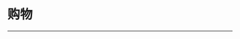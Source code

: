 
  # 购物
  ---

  <Common-LinkList :linkList='{"name":"购物","item":[{"link":"http://mall.yhm11.com/index.php?r=l","icon":"http://img.ilxdh.com/navig/2020-02-03/1580697986_452.jpg?auth_key=1589426512-775430a6c00a994aba712786972193a09376d988-0-96740e9cd7c5a72a987f3c1104d38f4c","text":"购物优惠券"},{"link":"http://jd.yhm11.com/","icon":"http://img.ilxdh.com/navig/2019-12-07/1575695755_5569.png?auth_key=1589426512-07d41142ec8e9be92a127d2559bc0dd3c57e20ce-0-66ba7254a703c786a12aba3e7e2789d7","text":"京东优惠券"},{"link":"https://s.click.taobao.com/ves3vov","icon":"http://img.ilxdh.com/navig/2020-02-19/1582119131_4220.png?auth_key=1589426512-7e5d4c8cb54fbe20e6c8047c6d0c5a7a3f677797-0-9d557821661ac663211d47860bfeeb06","text":"春季防护指南"},{"link":"https://www.kuaidi100.com/","icon":"https://www.kuaidi100.com/favicon.ico","text":"查快递"},{"link":"https://www.tmall.com/?ali_trackid=2:mm_26570215_20026897_70996120","icon":"http://img.ilxdh.com/navig/2019-12-07/1575695780_1394.png?auth_key=1589426512-3222a7e507e6aeee2ba0fa4a4a80903a17524f61-0-de5d8dd96cc76b01541231900fc4fe0e","text":"天猫"},{"link":"http://union-click.jd.com/jdc?e=0&p=AyIPZRprFDJWWA1FBCVbV0IUEEULRFRBSkAOClBMW2UdU0xYT1gqUDhQVk98S0MIUWJ1YwZrVxkyFg5XElgVBhoEZRtaFAMSBlUdXRAyIgdUKxB7AyIAVRtaHAcbD10rWxALEA5SElwdBBIGXStcJdqGm4GOwMObowZlK2sl&t=W1dCFBBFC0RUQUpADgpQTFs%3D","icon":"http://img.ilxdh.com/navig/2019-11-11/1573458826_6581.ico?auth_key=1589426512-fd340cba1aee0304a1adc7a2f1c125ee93d996d9-0-c55f56737dd828ccf04089bc9c9d5f52","text":"京东"},{"link":"http://mall.yhm11.com/index.php?r=nine","icon":"http://img.ilxdh.com/navig/2020-02-20/1582160840_3585.png?auth_key=1589426512-1ce613cbba55f737b206d392d480d6f830a910a0-0-aac6b07c7423603e63d2228de3b65b53","text":"9块9包邮"},{"link":"https://temai.taobao.com/index.htm?pid=mm_26570215_20026897_71716564","icon":"http://img.ilxdh.com/navig/2019-12-07/1575710382_967.png?auth_key=1589426512-d3335e24aa52242160fdbf0b15ab68cd6f8433d3-0-aa07d4c8d8045379b3dd07160903b999","text":"淘宝特卖"},{"link":"https://www.taobao.com/","icon":"https://www.taobao.com/favicon.ico","text":"淘宝"},{"link":"https://ai.taobao.com?pid=mm_26570215_20026897_71706976&union_lens=lensId%3APUB%401583925784%400b0ba3b8_0e26_170c9557170_0401%4001","icon":"http://img.ilxdh.com/navig/2020-03-11/1583925675_453.png?auth_key=1589426512-e15ba3f76f7c4373c52c69e4951cd9e674dbd7dd-0-1fa939780254b19a324ed47b46d6c12e","text":"爱淘宝"},{"link":"https://jx.tmall.com/?ali_trackid=2:mm_26570215_20026897_110102250168","icon":"https://jx.tmall.com/favicon.ico","text":"天猫精选"},{"link":"https://www.bypass.cn/","icon":"https://www.bypass.cn/favicon.ico","text":"分流抢票"},{"link":"https://t.vip.com/redirect.php?url=eyJzY2hlbWVjb2RlIjoibWlnX2NvZGUiLCJzaGFyZUNvZGUiOiJqazNtM2JkdDV1ejFyaHUxIiwibW9uaXRvclNwb3RDb2RlIjoiQzAxVjRrYnc3eW42ZTlpMCIsImF3YWtlIjp0cnVlLCJjaGFuIjoidmlwX2lseGRoIiwidWNvZGUiOiJpdTdheW1pNSIsImRlc3R1cmwiOiJodHRwczovL3d3dy52aXAuY29tLyIsIm1hcmsiOiJoRkssaEZLLGhGeiJ9","icon":"http://img.ilxdh.com/navig/2019-12-07/1575710168_1315.png?auth_key=1589426512-7e433d1b60feef9c3613f2484079923b68943683-0-df0d9c719858af639c24d5a760f35217","text":"唯品会"},{"link":"http://union.dangdang.com/transfer.php?from=P-331152&ad_type=10&sys_id=1&backurl=http%3A%2F%2Fwww.dangdang.com","icon":"/logo.png","text":"当当"},{"link":"https://lingquan.gome.com.cn/?cmpid=cps_15497_21667_ilxdh&sid=15497&wid=21667&feedback=ilxdh","icon":"https://lingquan.gome.com.cn/favicon.ico","text":"国美"},{"link":"https://sugs.suning.com/outstation.htm?p=UlVVQgQBAl0dQUU7LHlnAhBOBxBRQis6MXdbDiNqJXZbSVINYzkoIhwXEREbHhsTZRZaIhQISRQ8V1UPVFoCHFdQGEJPCEoKWEtSLjo7aUtdCwgSChFhKiAhAAEmfScpDFwaDS5md30JFBgXEAcYGHgVEX4XQ0NbdFxTS0VP","icon":"http://img.ilxdh.com/navig/2019-12-07/1575711355_9652.png?auth_key=1589426512-e6a08fb8cfa023ca2beb373f1725181c4c4c804a-0-3fa570d487e3892fafdae88f35734583","text":"苏宁"},{"link":"https://www.amazon.cn/","icon":"https://www.amazon.cn/favicon.ico","text":"亚马逊"},{"link":"https://s.click.taobao.com/t?e=m%3D2%26s%3DWgpqh8fBaC4cQipKwQzePCperVdZeJviEViQ0P1Vf2kguMN8XjClAkY1vqYY1RfR8z%2F418OPMewUD8i%2Ft%2BSWThXdg1tDv04bAVcLa02yPsCaRcVjYqzG5VW00662PG2K8Cm%2FwUl4ESHO54LQ%2FVw1L7SqdkxH6LRFnaYpFBIfC%2F2orLd93QuCUMYOae24fhW0","icon":"http://img.ilxdh.com/navig/2019-12-07/1575695768_7120.png?auth_key=1589426512-2291bcfe4b19c124aa17c217ebaa93ad2ae58e42-0-c51483e3704991edeb02de5e4676f2fd","text":"聚划算"},{"link":"http://cps.kaola.com/cps/login?unionId=356454142107&uid=&trackingCode=&targetUrl=https%3A%2F%2Fwww.kaola.com%2F","icon":"http://img.ilxdh.com/navig/2019-12-07/1575707416_2044.png?auth_key=1589426512-a5e0d01cd9e540dc5aad9d80d0cea948ab1694cd-0-36f7f3a724d37006d4ddde69961ec536","text":"考拉海购"},{"link":"https://www.dianping.com/","icon":"http://img.ilxdh.com/navig/2019-12-07/1575708503_3559.png?auth_key=1589426512-2b05564c9a605c8e4aa71b5fd35bad3515df4d80-0-773fbb7a88351e73d529155146d589ed","text":"大众点评网"},{"link":"https://www.meituan.com/","icon":"https://www.meituan.com/favicon.ico","text":"美团网"},{"link":"http://click.dji.com/AFi9EYK_Jf5nDBH-6cU?pm=custom","icon":"http://img.ilxdh.com/navig/2019-12-07/1575708896_4155.png?auth_key=1589426512-ebbfa163f08760f6a2644da3e06d2f3d5af5731f-0-3fcf3dd1321de575d99a5982b9cc1a23","text":"大疆无人机"}]}'/>
  